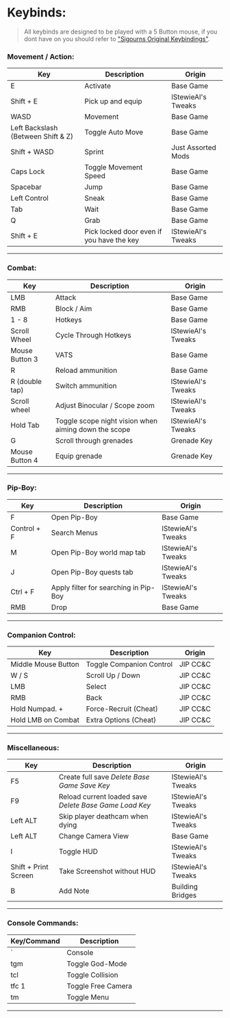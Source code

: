 # Keybinds:
> All keybinds are designed to be played with a 5 Button mouse, if you dont have on you should refer to ["Sigourns Original Keybindings"](https://github.com/Sigourn/fabulousnewvegas/blob/main/main.md#mod-keybindings).


### Movement / Action:

Key | Description | Origin
---- | ---- | ----
E | Activate | Base Game
Shift + E | Pick up and equip | lStewieAl's Tweaks
WASD | Movement | Base Game
Left Backslash (Between Shift & Z)| Toggle Auto Move | Base Game
Shift + WASD | Sprint | Just Assorted Mods
Caps Lock | Toggle Movement Speed | Base Game
Spacebar | Jump | Base Game
Left Control | Sneak | Base Game
Tab | Wait | Base Game
Q | Grab | Base Game
Shift + E | Pick locked door even if you have the key | lStewieAl's Tweaks
----

### Combat:

Key | Description | Origin
---- | ---- | ----
LMB | Attack | Base Game
RMB | Block / Aim | Base Game
1 - 8 | Hotkeys | Base Game
Scroll Wheel | Cycle Through Hotkeys | lStewieAl's Tweaks
Mouse Button 3 | VATS | Base Game
R  | Reload ammunition | Base Game
R (double tap) | Switch ammunition | lStewieAl's Tweaks
Scroll wheel | Adjust Binocular / Scope zoom | lStewieAl's Tweaks
Hold Tab | Toggle scope night vision when aiming down the scope | lStewieAl's Tweaks
G | Scroll through grenades | Grenade Key
Mouse Button 4 | Equip grenade | Grenade Key
----

### Pip-Boy:

Key | Description | Origin
---- | ---- | ----
F | Open Pip-Boy | Base Game
Control + F | Search Menus | lStewieAl's Tweaks
M | Open Pip-Boy world map tab | lStewieAl's Tweaks
J | Open Pip-Boy quests tab | lStewieAl's Tweaks
Ctrl + F | Apply filter for searching in Pip-Boy | lStewieAl's Tweaks
RMB | Drop | Base Game
----

### Companion Control:

Key | Description | Origin
---- | ---- | ----
Middle Mouse Button | Toggle Companion Control | JIP CC&C
W / S | Scroll Up / Down | JIP CC&C
LMB | Select | JIP CC&C
RMB | Back | JIP CC&C
Hold Numpad. + | Force-Recruit (Cheat) | JIP CC&C
Hold LMB on Combat | Extra Options (Cheat) | JIP CC&C
----

### Miscellaneous:

Key | Description | Origin
---- | ---- | ----
F5 | Create full save _Delete Base Game Save Key_ | lStewieAl's Tweaks
F9| Reload current loaded save _Delete Base Game Load Key_ | lStewieAl's Tweaks
Left ALT | Skip player deathcam when dying | lStewieAl's Tweaks
Left ALT | Change Camera View | Base Game
I | Toggle HUD | lStewieAl's Tweaks
Shift + Print Screen | Take Screenshot without HUD | lStewieAl's Tweaks
B | Add Note | Building Bridges
----

### Console Commands:

Key/Command | Description
---- | ----
` | Console 
tgm | Toggle God-Mode 
tcl | Toggle Collision
tfc 1 | Toggle Free Camera
tm | Toggle Menu
----
